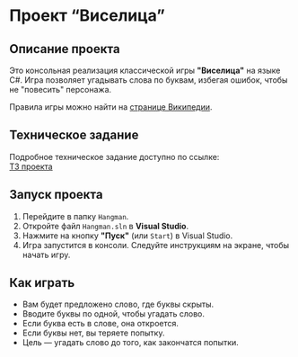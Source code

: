 # **Проект “Виселица”**

## Описание проекта
Это консольная реализация классической игры **"Виселица"** на языке C#. Игра позволяет угадывать слова по буквам, избегая ошибок, чтобы не "повесить" персонажа.

Правила игры можно найти на [странице Википедии](https://ru.wikipedia.org/wiki/%D0%92%D0%B8%D1%81%D0%B5%D0%BB%D0%B8%D1%86%D0%B0).

## Техническое задание
Подробное техническое задание доступно по ссылке:  
[ТЗ проекта](https://zhukovsd.github.io/java-backend-learning-course/projects/hangman/)
## Запуск проекта

1. Перейдите в папку `Hangman`.
2. Откройте файл `Hangman.sln` в **Visual Studio**.
3. Нажмите на кнопку **"Пуск"** (или `Start`) в Visual Studio.
4. Игра запустится в консоли. Следуйте инструкциям на экране, чтобы начать игру.

## Как играть
- Вам будет предложено слово, где буквы скрыты.
- Вводите буквы по одной, чтобы угадать слово.
- Если буква есть в слове, она откроется.
- Если буквы нет, вы теряете попытку.
- Цель — угадать слово до того, как закончатся попытки.


